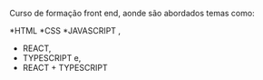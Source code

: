 Curso de formação front end, aonde são abordados temas como:

*HTML
*CSS
*JAVASCRIPT ,
* REACT,
* TYPESCRIPT e,
* REACT + TYPESCRIPT

